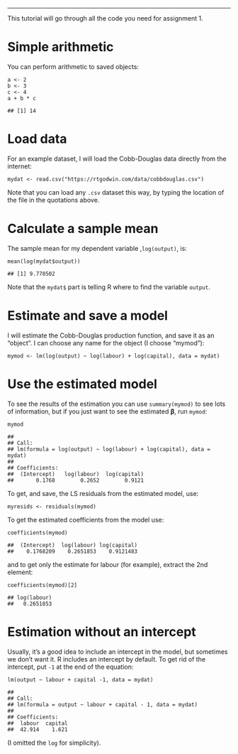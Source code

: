 ------------------------------------------------------------------------

This tutorial will go through all the code you need for assignment 1.

# Simple arithmetic

You can perform arithmetic to saved objects:

    a <- 2
    b <- 3
    c <- 4
    a + b * c

    ## [1] 14

# Load data

For an example dataset, I will load the Cobb-Douglas data directly from
the internet:

    mydat <- read.csv("https://rtgodwin.com/data/cobbdouglas.csv")

Note that you can load any `.csv` dataset this way, by typing the
location of the file in the quotations above.

# Calculate a sample mean

The sample mean for my dependent variable ,`log(output)`, is:

    mean(log(mydat$output))

    ## [1] 9.770502

Note that the `mydat$` part is telling R where to find the variable
`output`.

# Estimate and save a model

I will estimate the Cobb-Douglas production function, and save it as an
“object”. I can choose any name for the object (I choose “mymod”):

    mymod <- lm(log(output) ~ log(labour) + log(capital), data = mydat)

# Use the estimated model

To see the results of the estimation you can use `summary(mymod)` to see
lots of information, but if you just want to see the estimated **β**,
run `mymod`:

    mymod

    ## 
    ## Call:
    ## lm(formula = log(output) ~ log(labour) + log(capital), data = mydat)
    ## 
    ## Coefficients:
    ##  (Intercept)   log(labour)  log(capital)  
    ##       0.1768        0.2652        0.9121

To get, and save, the LS residuals from the estimated model, use:

    myresids <- residuals(mymod)

To get the estimated coefficients from the model use:

    coefficients(mymod)

    ##  (Intercept)  log(labour) log(capital) 
    ##    0.1768209    0.2651853    0.9121483

and to get only the estimate for labour (for example), extract the 2nd
element:

    coefficients(mymod)[2]

    ## log(labour) 
    ##   0.2651853

# Estimation without an intercept

Usually, it’s a good idea to include an intercept in the model, but
sometimes we don’t want it. R includes an intercept by default. To get
rid of the intercept, put `-1` at the end of the equation:

    lm(output ~ labour + capital -1, data = mydat)

    ## 
    ## Call:
    ## lm(formula = output ~ labour + capital - 1, data = mydat)
    ## 
    ## Coefficients:
    ##  labour  capital  
    ##  42.914    1.621

(I omitted the `log` for simplicity).
